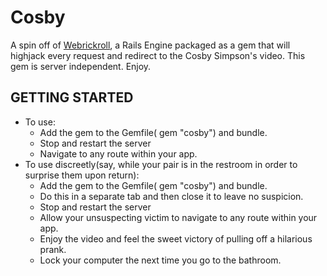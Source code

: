 Cosby
=====
A spin off of [Webrickroll](https://github.com/angeleah/webrickroll), a Rails Engine packaged as a gem that will highjack every request and redirect to the Cosby Simpson's video. This gem is server independent. Enjoy.

GETTING STARTED
---------------
- To use:
  + Add the gem to the Gemfile( gem "cosby") and bundle.
  + Stop and restart the server
  + Navigate to any route within your app.
- To use discreetly(say, while your pair is in the restroom in order to surprise them upon return):
  + Add the gem to the Gemfile( gem "cosby") and bundle.
  + Do this in a separate tab and then close it to leave no suspicion.
  + Stop and restart the server
  + Allow your unsuspecting victim to navigate to any route within your app.
  + Enjoy the video and feel the sweet victory of pulling off a hilarious prank.
  + Lock your computer the next time you go to the bathroom.



